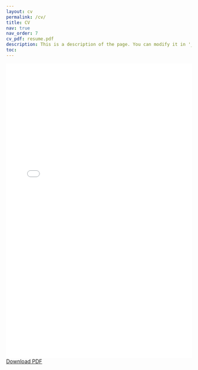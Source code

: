 ```yaml
---
layout: cv
permalink: /cv/
title: CV
nav: true
nav_order: 7
cv_pdf: resume.pdf
description: This is a description of the page. You can modify it in '_pages/cv.md'. You can also change or remove the top pdf download button.
toc:
---
```



<embed src="/assets/pdf/resume.pdf" width="100%" height="800px" type="application/pdf">
<a href="/assets/pdf/resume.pdf" download="resume.pdf">Download PDF</a>
